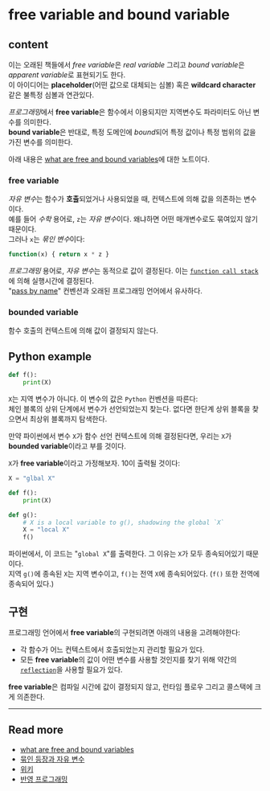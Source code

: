 # free variable and bound variable

## content

이는 오래된 책들에서 *free variable*은 *real variable* 그리고 *bound variable*은 *apparent variable*로 표현되기도 한다.  
이 아이디어는 **placeholder**(어떤 값으로 대체되는 심볼) 혹은 **wildcard character**같은 불특정 심볼과 연관있다.  

*프로그래밍*에서 **free variable**은 함수에서 이용되지만 지역변수도 파라미터도 아닌 변수를 의미한다.  
**bound variable**은 반대로, 특정 도메인에 *bound*되어 특정 값이나 특정 범위의 값을 가진 변수를 의미한다.

아래 내용은 [what are free and bound variables](https://stackoverflow.com/questions/21855838/what-are-free-and-bound-variables)에 대한 노트이다.  

### free variable

*자유 변수*는 함수가 **호출**되었거나 사용되었을 때, 컨텍스트에 의해 값을 의존하는 변수이다.  
예를 들어 *수학* 용어로, `z`는 *자유 변수*이다. 왜냐하면 어떤 매개변수로도 묶여있지 않기 때문이다.  
그러나 `x`는 *묶인 변수*이다:  

```js
function(x) { return x * z }
```

*프로그래밍* 용어로, *자유 변수*는 동적으로 값이 결정된다. 이는 [`function call stack`](https://en.wikipedia.org/wiki/Call_stack)에 의해 실행시간에 결정된다.  
"[pass by name](https://stackoverflow.com/questions/838079/what-is-pass-by-name-and-how-does-it-work-exactly)" 컨벤션과 오래된 프로그래밍 언어에서 유사하다.  

### bounded variable

함수 호출의 컨텍스트에 의해 값이 결정되지 않는다.

## Python example

```python
def f():
    print(X)
```

`X`는 지역 변수가 아니다. 이 변수의 값은 `Python` 컨벤션을 따른다:  
체인 블록의 상위 단계에서 변수가 선언되었는지 찾는다. 없다면 한단계 상위 블록을 찾으면서 최상위 블록까지 탐색한다.  

만약 파이썬에서 변수 `X`가 함수 선언 컨텍스트에 의해 결정된다면, 우리는 `X`가 **bounded variable**이라고 부를 것이다.  

`X`가 **free variable**이라고 가정해보자. 10이 출력될 것이다:

```python
X = "glbal X"

def f():
    print(X)

def g():
    # X is a local variable to g(), shadowing the global `X`
    X = "local X"
    f()
```

파이썬에서, 이 코드는 "`global X`"를 출력한다. 그 이유는 `X`가 모두 종속되어있기 때문이다.  
지역 `g()`에 종속된 `X`는 지역 변수이고, `f()`는 전역 `X`에 종속되어있다. (`f()` 또한 전역에 종속되어 있다.)  

## 구현

프로그래밍 언어에서 **free variable**의 구현되려면 아래의 내용을 고려해야한다:

- 각 함수가 어느 컨텍스트에서 호출되었는지 관리할 필요가 있다.
- 모든 **free variable**의 값이 어떤 변수를 사용할 것인지를 찾기 위해 약간의 [`reflection`](https://en.wikipedia.org/wiki/Reflective_programming)을 사용할 필요가 있다. 

**free variable**은 컴파일 시간에 값이 결정되지 않고, 런타임 플로우 그리고 콜스택에 크게 의존한다.  

---

## Read more

- [what are free and bound variables](https://stackoverflow.com/questions/21855838/what-are-free-and-bound-variables)
- [묶인 등장과 자유 변수](https://hjaem.info/articles/kr_2011_0)
- [위키](https://ko.wikipedia.org/wiki/%EC%9E%90%EC%9C%A0_%EB%B3%80%EC%88%98%EC%99%80_%EC%A2%85%EC%86%8D_%EB%B3%80%EC%88%98)
- [반영 프로그래밍](https://ko.wikipedia.org/wiki/%EB%B0%98%EC%98%81_(%EC%BB%B4%ED%93%A8%ED%84%B0_%EA%B3%BC%ED%95%99))